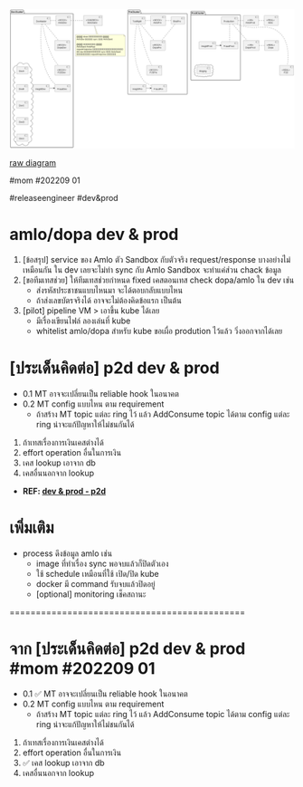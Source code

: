 ![](out/dev-and-prod/dev-and-prod.png)

[raw diagram](dev-and-prod.puml)

#mom #202209 01

#releaseengineer #dev&prod

# amlo/dopa dev & prod
1. [ข้อสรุป] service ของ Amlo ตัว Sandbox กับตัวจริง request/response บางอย่างไม่เหมือนกัน ใน dev เลยจะไม่ทำ sync กับ Amlo Sandbox จะทำแค่ส่วน chack ข้อมูล
2. [ขอทีมเทสช่วย] ให้ทีมเทสช่วยกำหนด fixed เคสตอนเทส check dopa/amlo ใน dev เช่น
    - ส่งรหัสประชาชนแบบไหนมา จะได้ตอบกลับแบบไหน
    - ถ้าส่งเลขบัตรจริงได้ อาจจะไม่ต้องคิดข้อแรก เป็นต้น
3. [pilot] pipeline VM > เอาขึ้น kube ได้เลย
    - มีเรื่องเขียนไฟล์ ลองเล่นที่ kube
    - whitelist amlo/dopa สำหรับ kube ขอเผื่อ prodution ไว้แล้ว วิ่งออกจากได้เลย

# [ประเด็นคิดต่อ] p2d dev & prod
- 0.1 MT อาจจะเปลี่ยนเป็น reliable hook ในอนาคต
- 0.2 MT config แบบไหน ตาม requirement
    - ถ้าสร้าง MT topic แต่ละ ring ไว้ แล้ว AddConsume topic ได้ตาม config แต่ละ ring น่าจะแก้ปัญหาให้ไม่ชนกันได้
1. ถ้าเทสเรื่องการเงินเคสต่างได้
2. effort operation อื่นในการเงิน
3. เคส lookup เอาจาก db
4. เคสอื่นนอกจาก lookup
- **REF: [dev & prod - p2d](dev-and-prod-p2d.md)**

# เพิ่มเติม
- process ดึงข้อมูล amlo เช่น 
    - image ที่ทำเรื่อง sync พอจบแล้วก็ปิดตัวเอง
    - ใช้ schedule เหมือนที่ใช้ เปิด/ปิด kube
    - docker มี command รับจบแล้วปิดอยู่
    - [optional] monitoring เช็คสถานะ

=============================================

# จาก [ประเด็นคิดต่อ] p2d dev & prod #mom #202209 01

- 0.1 ✅ MT อาจจะเปลี่ยนเป็น reliable hook ในอนาคต
- 0.2 MT config แบบไหน ตาม requirement
    - ถ้าสร้าง MT topic แต่ละ ring ไว้ แล้ว AddConsume topic ได้ตาม config แต่ละ ring น่าจะแก้ปัญหาให้ไม่ชนกันได้
1. ถ้าเทสเรื่องการเงินเคสต่างได้
2. effort operation อื่นในการเงิน
3. ✅ เคส lookup เอาจาก db
4. เคสอื่นนอกจาก lookup
